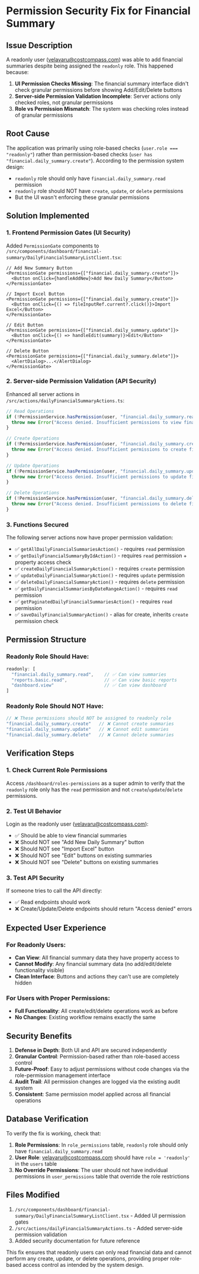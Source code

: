 # Permission Security Fix for Financial Summary

## Issue Description
A readonly user (velavaru@costcompass.com) was able to add financial summaries despite being assigned the `readonly` role. This happened because:

1. **UI Permission Checks Missing**: The financial summary interface didn't check granular permissions before showing Add/Edit/Delete buttons
2. **Server-side Permission Validation Incomplete**: Server actions only checked roles, not granular permissions
3. **Role vs Permission Mismatch**: The system was checking roles instead of granular permissions

## Root Cause
The application was primarily using role-based checks (`user.role === "readonly"`) rather than permission-based checks (`user has "financial.daily_summary.create"`). According to the permission system design:

- `readonly` role should only have `financial.daily_summary.read` permission
- `readonly` role should NOT have `create`, `update`, or `delete` permissions
- But the UI wasn't enforcing these granular permissions

## Solution Implemented

### 1. **Frontend Permission Gates** (UI Security)
Added `PermissionGate` components to `/src/components/dashboard/financial-summary/DailyFinancialSummaryListClient.tsx`:

```tsx
// Add New Summary Button
<PermissionGate permissions={["financial.daily_summary.create"]}>
  <Button onClick={handleAddNew}>Add New Daily Summary</Button>
</PermissionGate>

// Import Excel Button  
<PermissionGate permissions={["financial.daily_summary.create"]}>
  <Button onClick={() => fileInputRef.current?.click()}>Import Excel</Button>
</PermissionGate>

// Edit Button
<PermissionGate permissions={["financial.daily_summary.update"]}>
  <Button onClick={() => handleEdit(summary)}>Edit</Button>
</PermissionGate>

// Delete Button
<PermissionGate permissions={["financial.daily_summary.delete"]}>
  <AlertDialog>...</AlertDialog>
</PermissionGate>
```

### 2. **Server-side Permission Validation** (API Security)
Enhanced all server actions in `/src/actions/dailyFinancialSummaryActions.ts`:

```typescript
// Read Operations
if (!PermissionService.hasPermission(user, "financial.daily_summary.read")) {
  throw new Error("Access denied. Insufficient permissions to view financial summaries.");
}

// Create Operations  
if (!PermissionService.hasPermission(user, "financial.daily_summary.create")) {
  throw new Error("Access denied. Insufficient permissions to create financial summaries.");
}

// Update Operations
if (!PermissionService.hasPermission(user, "financial.daily_summary.update")) {
  throw new Error("Access denied. Insufficient permissions to update financial summaries.");
}

// Delete Operations
if (!PermissionService.hasPermission(user, "financial.daily_summary.delete")) {
  throw new Error("Access denied. Insufficient permissions to delete financial summaries.");
}
```

### 3. **Functions Secured**
The following server actions now have proper permission validation:

- ✅ `getAllDailyFinancialSummariesAction()` - requires `read` permission
- ✅ `getDailyFinancialSummaryByIdAction()` - requires `read` permission + property access check
- ✅ `createDailyFinancialSummaryAction()` - requires `create` permission
- ✅ `updateDailyFinancialSummaryAction()` - requires `update` permission  
- ✅ `deleteDailyFinancialSummaryAction()` - requires `delete` permission
- ✅ `getDailyFinancialSummariesByDateRangeAction()` - requires `read` permission
- ✅ `getPaginatedDailyFinancialSummariesAction()` - requires `read` permission
- ✅ `saveDailyFinancialSummaryAction()` - alias for create, inherits `create` permission check

## Permission Structure

### Readonly Role Should Have:
```typescript
readonly: [
  "financial.daily_summary.read",    // ✅ Can view summaries
  "reports.basic.read",              // ✅ Can view basic reports  
  "dashboard.view"                   // ✅ Can view dashboard
]
```

### Readonly Role Should NOT Have:
```typescript
// ❌ These permissions should NOT be assigned to readonly role
"financial.daily_summary.create"   // ❌ Cannot create summaries
"financial.daily_summary.update"   // ❌ Cannot edit summaries  
"financial.daily_summary.delete"   // ❌ Cannot delete summaries
```

## Verification Steps

### 1. **Check Current Role Permissions**
Access `/dashboard/roles-permissions` as a super admin to verify that the `readonly` role only has the `read` permission and not `create`/`update`/`delete` permissions.

### 2. **Test UI Behavior**
Login as the readonly user (velavaru@costcompass.com):
- ✅ Should be able to view financial summaries
- ❌ Should NOT see "Add New Daily Summary" button
- ❌ Should NOT see "Import Excel" button  
- ❌ Should NOT see "Edit" buttons on existing summaries
- ❌ Should NOT see "Delete" buttons on existing summaries

### 3. **Test API Security**
If someone tries to call the API directly:
- ✅ Read endpoints should work
- ❌ Create/Update/Delete endpoints should return "Access denied" errors

## Expected User Experience

### For Readonly Users:
- **Can View**: All financial summary data they have property access to
- **Cannot Modify**: Any financial summary data (no add/edit/delete functionality visible)
- **Clean Interface**: Buttons and actions they can't use are completely hidden

### For Users with Proper Permissions:
- **Full Functionality**: All create/edit/delete operations work as before
- **No Changes**: Existing workflow remains exactly the same

## Security Benefits

1. **Defense in Depth**: Both UI and API are secured independently
2. **Granular Control**: Permission-based rather than role-based access control
3. **Future-Proof**: Easy to adjust permissions without code changes via the role-permission management interface
4. **Audit Trail**: All permission changes are logged via the existing audit system
5. **Consistent**: Same permission model applied across all financial operations

## Database Verification

To verify the fix is working, check that:

1. **Role Permissions**: In `role_permissions` table, `readonly` role should only have `financial.daily_summary.read`
2. **User Role**: velavaru@costcompass.com should have `role = 'readonly'` in the `users` table
3. **No Override Permissions**: The user should not have individual permissions in `user_permissions` table that override the role restrictions

## Files Modified

1. `/src/components/dashboard/financial-summary/DailyFinancialSummaryListClient.tsx` - Added UI permission gates
2. `/src/actions/dailyFinancialSummaryActions.ts` - Added server-side permission validation
3. Added security documentation for future reference

This fix ensures that readonly users can only read financial data and cannot perform any create, update, or delete operations, providing proper role-based access control as intended by the system design.